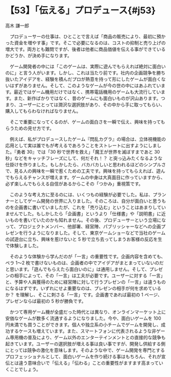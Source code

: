 # 【53】「伝える」プロデュース{#j53}

<div class="author">高木 謙一郎</div>

　プロデューサーの仕事は、ひとことで言えば「商品の販売により、最初に預かった資金を増やす事」です。そこで必要になるのは、コストの抑制と売り上げの増大です。両方とも難問ですが、後者は他者に商品価値を伝える事ができているかどうか、が決め手になります。

　ゲーム開発者の中には「このゲームは、実際に遊んでもらえれば絶対に面白いのに」と言う人がいます。しかし、これは当たり前です。社内の企画競争を勝ち抜いたアイデアを、経験を積んだプロが熱意を持って形にしたゲームが面白くないはずがありません。そして、このようなゲームが今の世の中にはあふれています。最近ではゲーム機用だけではなく、携帯電話機用のゲームも大流行しています。また、新作ばかりではなく、昔のゲームにも面白いものが沢山あります。つまり、ユーザーにとっては潤沢な選択肢があり、その中から手に取ってもらい、購入してもらわなければなりません。

　そこで重要になってくるのが、ゲームの面白さを一瞬で伝え、興味を持ってもらうための見せ方です。

　例えば、私がプロデュースしたゲーム『閃乱カグラ』の場合は、立体視機能の応用として実は誰でもが考えるであろうことをストレートに出すようにしました。『勇者 30』では「30 秒で世界を救え」「魔王が世界を滅ぼすまであと 30 秒」などをキャッチフレーズにして、何だそれ！？ と突っ込みたくなるような仕掛けを作りました。もしかしたら、バカバカしいと思われるほどのシンプルさで、見る人の興味を一瞬で惹くための工夫です。興味を持ってもらえれば、遊んでもらえるチャンスが増えます。ゲームの中身は大真面目に作っていますから、必ず楽しんでもらえる自信があるからこその「つかみ」重視策です。

　このような考え方に至るのには、いくつもの経験が必要でした。私は、プランナーとしてゲーム開発の世界に入りました。そのころは、自分が面白いと思うものを企画書に書いていましたが、これを「売り込む」ということはあまりしていませんでした。もしかしたら「企画書」というより「仕様書」や「説明書」に近いものを書いていたのかも知れません。その後、プロデューサーという立場になって、プロジェクトメンバー、他部署、経営陣、パブリッシャーなどへの企画プレゼンを行うようになりました。そして、東京ゲームショーなどで当社のゲームの試遊台に立ち、興味を惹けないと 5 秒で立ち去ってしまうお客様の反応を生で体験しました。

　そのような体験から学んだのが「一言」の重要性です。企画内容を含めても、ペラ 1～2 枚で書けないものは、企画者の中でアイデアがまとまっていないのだと思います。「遊んでもらえたら面白いのに」は通用しません。そして、プレゼンの相手によって、その「一言」は工夫が必要です。ユーザーに対する「一言」と、予算や人員獲得のために経営陣に対して行うプレゼンの「一言」は違うものになるはずです。いずれにせよ重要なのは、プレゼンの相手が何を求めているか？ を理解し、そこに刺さる「一言」です。企画書であれば最初の 1 ページ、プレゼンならば最初の 5 秒が勝負です。

　かつて専用ゲーム機が全盛だった時代とは異なり、オンラインマーケット上に安価なゲームが数多く流通するようになりました。今や、面白いゲームを 100 円未満でも買うことができます。個人や独立系の小チームでゲームを開発し、成功するケースも増えています。また、スマートフォンに代表されるような非ゲーム専用機の普及により、ゲーム以外のエンターテインメントとの直接的な競争も起きています。ユーザーの選択肢が増える事は良い事ですが、開発し供給する側にとっては競争の激化を意味します。そのような中で、ゲーム開発を専門とするプロフェッショナルとして、面白いゲームを作り続ける事はもちろん、それが宣伝とは違う意味合いで「伝える」「伝わる」ことの重要性がますます高まっていくことでしょう。
